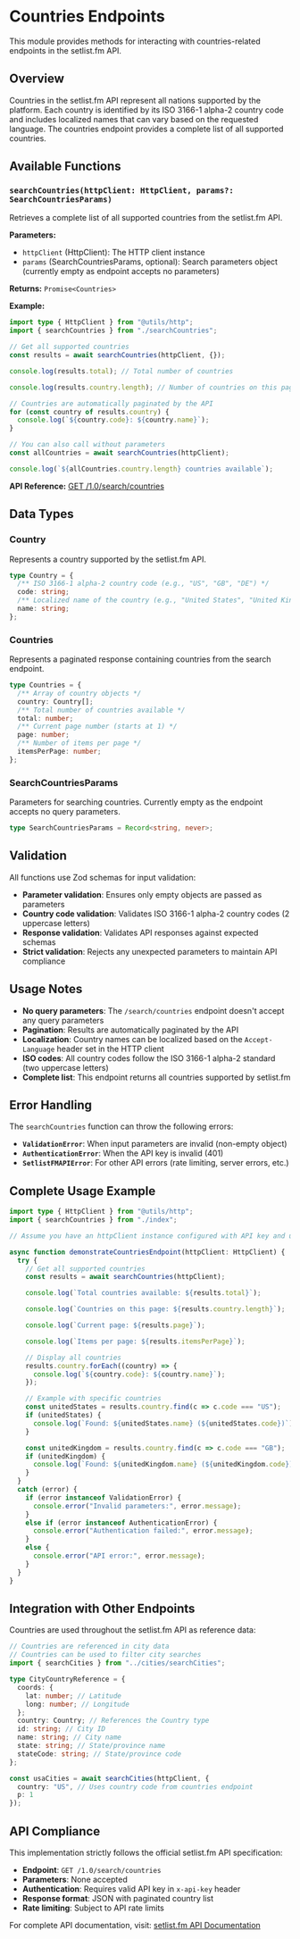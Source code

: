 # Countries Endpoints

This module provides methods for interacting with countries-related endpoints in the setlist.fm API.

## Overview

Countries in the setlist.fm API represent all nations supported by the platform. Each country is identified by its ISO 3166-1 alpha-2 country code and includes localized names that can vary based on the requested language. The countries endpoint provides a complete list of all supported countries.

## Available Functions

### `searchCountries(httpClient: HttpClient, params?: SearchCountriesParams)`

Retrieves a complete list of all supported countries from the setlist.fm API.

**Parameters:**

- `httpClient` (HttpClient): The HTTP client instance
- `params` (SearchCountriesParams, optional): Search parameters object (currently empty as endpoint accepts no parameters)

**Returns:** `Promise<Countries>`

**Example:**

```typescript
import type { HttpClient } from "@utils/http";
import { searchCountries } from "./searchCountries";

// Get all supported countries
const results = await searchCountries(httpClient, {});

console.log(results.total); // Total number of countries

console.log(results.country.length); // Number of countries on this page

// Countries are automatically paginated by the API
for (const country of results.country) {
  console.log(`${country.code}: ${country.name}`);
}

// You can also call without parameters
const allCountries = await searchCountries(httpClient);

console.log(`${allCountries.country.length} countries available`);
```

**API Reference:** [GET /1.0/search/countries](https://api.setlist.fm/docs/1.0/resource__1.0_search_countries.html)

## Data Types

### Country

Represents a country supported by the setlist.fm API.

```typescript
type Country = {
  /** ISO 3166-1 alpha-2 country code (e.g., "US", "GB", "DE") */
  code: string;
  /** Localized name of the country (e.g., "United States", "United Kingdom", "Germany") */
  name: string;
};
```

### Countries

Represents a paginated response containing countries from the search endpoint.

```typescript
type Countries = {
  /** Array of country objects */
  country: Country[];
  /** Total number of countries available */
  total: number;
  /** Current page number (starts at 1) */
  page: number;
  /** Number of items per page */
  itemsPerPage: number;
};
```

### SearchCountriesParams

Parameters for searching countries. Currently empty as the endpoint accepts no query parameters.

```typescript
type SearchCountriesParams = Record<string, never>;
```

## Validation

All functions use Zod schemas for input validation:

- **Parameter validation**: Ensures only empty objects are passed as parameters
- **Country code validation**: Validates ISO 3166-1 alpha-2 country codes (2 uppercase letters)
- **Response validation**: Validates API responses against expected schemas
- **Strict validation**: Rejects any unexpected parameters to maintain API compliance

## Usage Notes

- **No query parameters**: The `/search/countries` endpoint doesn't accept any query parameters
- **Pagination**: Results are automatically paginated by the API
- **Localization**: Country names can be localized based on the `Accept-Language` header set in the HTTP client
- **ISO codes**: All country codes follow the ISO 3166-1 alpha-2 standard (two uppercase letters)
- **Complete list**: This endpoint returns all countries supported by setlist.fm

## Error Handling

The `searchCountries` function can throw the following errors:

- **`ValidationError`**: When input parameters are invalid (non-empty object)
- **`AuthenticationError`**: When the API key is invalid (401)
- **`SetlistFMAPIError`**: For other API errors (rate limiting, server errors, etc.)

## Complete Usage Example

```typescript
import type { HttpClient } from "@utils/http";
import { searchCountries } from "./index";

// Assume you have an httpClient instance configured with API key and user agent

async function demonstrateCountriesEndpoint(httpClient: HttpClient) {
  try {
    // Get all supported countries
    const results = await searchCountries(httpClient);

    console.log(`Total countries available: ${results.total}`);

    console.log(`Countries on this page: ${results.country.length}`);

    console.log(`Current page: ${results.page}`);

    console.log(`Items per page: ${results.itemsPerPage}`);

    // Display all countries
    results.country.forEach((country) => {
      console.log(`${country.code}: ${country.name}`);
    });

    // Example with specific countries
    const unitedStates = results.country.find(c => c.code === "US");
    if (unitedStates) {
      console.log(`Found: ${unitedStates.name} (${unitedStates.code})`);
    }

    const unitedKingdom = results.country.find(c => c.code === "GB");
    if (unitedKingdom) {
      console.log(`Found: ${unitedKingdom.name} (${unitedKingdom.code})`);
    }
  }
  catch (error) {
    if (error instanceof ValidationError) {
      console.error("Invalid parameters:", error.message);
    }
    else if (error instanceof AuthenticationError) {
      console.error("Authentication failed:", error.message);
    }
    else {
      console.error("API error:", error.message);
    }
  }
}
```

## Integration with Other Endpoints

Countries are used throughout the setlist.fm API as reference data:

```typescript
// Countries are referenced in city data
// Countries can be used to filter city searches
import { searchCities } from "../cities/searchCities";

type CityCountryReference = {
  coords: {
    lat: number; // Latitude
    long: number; // Longitude
  };
  country: Country; // References the Country type
  id: string; // City ID
  name: string; // City name
  state: string; // State/province name
  stateCode: string; // State/province code
};

const usaCities = await searchCities(httpClient, {
  country: "US", // Uses country code from countries endpoint
  p: 1
});
```

## API Compliance

This implementation strictly follows the official setlist.fm API specification:

- **Endpoint**: `GET /1.0/search/countries`
- **Parameters**: None accepted
- **Authentication**: Requires valid API key in `x-api-key` header
- **Response format**: JSON with paginated country list
- **Rate limiting**: Subject to API rate limits

For complete API documentation, visit: [setlist.fm API Documentation](https://api.setlist.fm/docs/1.0/index.html)
